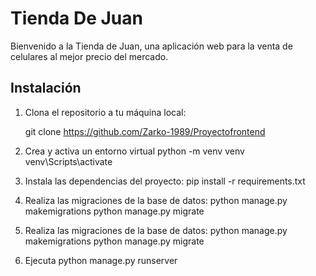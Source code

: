 # Tienda De Juan

Bienvenido a la Tienda de Juan, una aplicación web para la venta de celulares al mejor precio del mercado.

## Instalación

1. Clona el repositorio a tu máquina local:

   git clone https://github.com/Zarko-1989/Proyectofrontend

2. Crea y activa un entorno virtual
    python -m venv venv
    venv\Scripts\activate

3. Instala las dependencias del proyecto:
    pip install -r requirements.txt

4. Realiza las migraciones de la base de datos:
    python manage.py makemigrations
    python manage.py migrate

5. Realiza las migraciones de la base de datos:
    python manage.py makemigrations
    python manage.py migrate

6. Ejecuta
    python manage.py runserver
